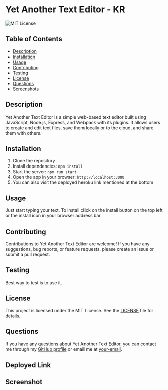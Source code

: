 # Yet Another Text Editor - KR

![MIT License](https://img.shields.io/badge/License-MIT-yellow.svg)

## Table of Contents
- [Description](#description)
- [Installation](#installation)
- [Usage](#usage)
- [Contributing](#contributing)
- [Testing](#testing)
- [License](#license)
- [Questions](#questions)
- [Screenshots](#screenshots)

## Description
Yet Another Text Editor is a simple web-based text editor built using JavaScript, Node.js, Express, and Webpack with its plugins. It allows users to create and edit text files, save them locally or to the cloud, and share them with others.

## Installation
1. Clone the repository
2. Install dependencies: `npm install`
3. Start the server: `npm run start`
4. Open the app in your browser: `http://localhost:3000`
5. You can also visit the deployed heroku link mentioned at the bottom

## Usage
Just start typing your text. To install click on the install button on the top left or the install icon in your browser address bar.

## Contributing
Contributions to Yet Another Text Editor are welcome! If you have any suggestions, bug reports, or feature requests, please create an issue or submit a pull request. 

## Testing
Best way to test is to use it.

## License
This project is licensed under the MIT License. See the [LICENSE](LICENSE) file for details.

## Questions
If you have any questions about Yet Another Text Editor, you can contact me through my [GitHub profile](https://github.com/your-username) or email me at [your-email](mailto:your-email).

## Deployed Link



## Screenshot